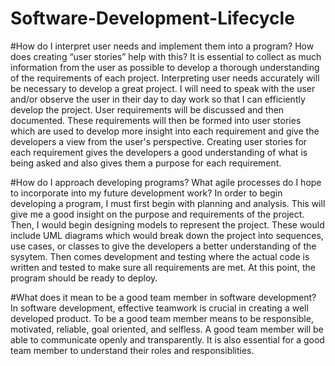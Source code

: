 # Software-Development-Lifecycle
#How do I interpret user needs and implement them into a program? How does creating “user stories” help with this?
It is essential to collect as much information from the user as possible to develop a thorough understanding of the requirements of each project. Interpreting user needs accurately will be necessary to develop a great project. I will need to speak with the user and/or observe the user in their day to day work so that I can efficiently develop the project. User requirements will be discussed and then documented. These requirements will then be formed into user stories which are used to develop more insight into each requirement and give the developers a view from the user's perspective. Creating user stories for each requirement gives the developers a good understanding of what is being asked and also gives them a purpose for each requirement. 

#How do I approach developing programs? What agile processes do I hope to incorporate into my future development work?
In order to begin developing a program, I must first begin with planning and analysis. This will give me a good insight on the purpose and requirements of the project. Then, I would begin designing models to represent the project. These would include UML diagrams which would break down the project into sequences, use cases, or classes to give the developers a better understanding of the sysytem. Then comes development and testing where the actual code is written and tested to make sure all requirements are met. At this point, the program should be ready to deploy. 

#What does it mean to be a good team member in software development?
In software development, effective teamwork is crucial in creating a well developed product. To be a good team member means to be responsible, motivated, reliable, goal oriented, and selfless. A good team member will be able to communicate openly and transparently. It is also essential for a good team member to understand their roles and responsiblities. 
